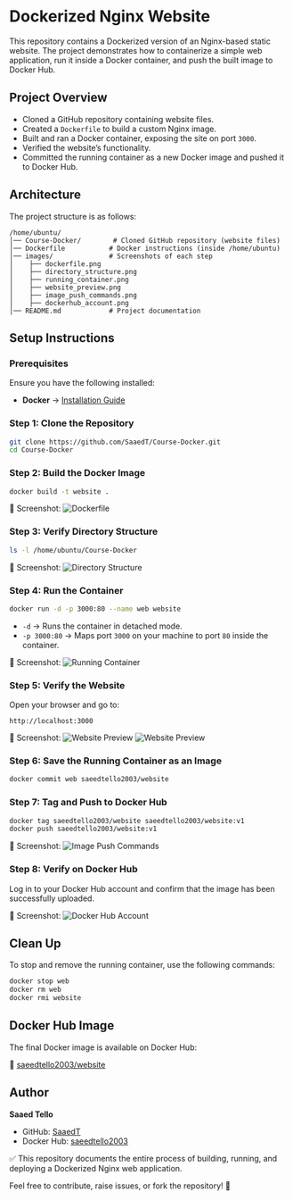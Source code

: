 # Dockerized Nginx Website

This repository contains a Dockerized version of an Nginx-based static website. The project demonstrates how to containerize a simple web application, run it inside a Docker container, and push the built image to Docker Hub.

## Project Overview

- Cloned a GitHub repository containing website files.
- Created a `Dockerfile` to build a custom Nginx image.
- Built and ran a Docker container, exposing the site on port `3000`.
- Verified the website’s functionality.
- Committed the running container as a new Docker image and pushed it to Docker Hub.

## Architecture

The project structure is as follows:

```
/home/ubuntu/
│── Course-Docker/        # Cloned GitHub repository (website files)
│── Dockerfile           # Docker instructions (inside /home/ubuntu)
│── images/              # Screenshots of each step
│    ├── dockerfile.png
│    ├── directory_structure.png
│    ├── running_container.png
│    ├── website_preview.png
│    ├── image_push_commands.png
│    ├── dockerhub_account.png
│── README.md            # Project documentation
```

## Setup Instructions

### Prerequisites
Ensure you have the following installed:
- **Docker** → [Installation Guide](https://docs.docker.com/get-docker/)

### Step 1: Clone the Repository

```bash
git clone https://github.com/SaaedT/Course-Docker.git
cd Course-Docker
```

### Step 2: Build the Docker Image

```bash
docker build -t website .
```
📸 Screenshot:
![Dockerfile](images/dockerfile.png)

### Step 3: Verify Directory Structure

```bash
ls -l /home/ubuntu/Course-Docker
```
📸 Screenshot:
![Directory Structure](images/directory_structure.png)

### Step 4: Run the Container

```bash
docker run -d -p 3000:80 --name web website
```
- `-d` → Runs the container in detached mode.
- `-p 3000:80` → Maps port `3000` on your machine to port `80` inside the container.

📸 Screenshot:
![Running Container](images/running_container.png)

### Step 5: Verify the Website

Open your browser and go to:

```
http://localhost:3000
```
📸 Screenshot:
![Website Preview](images/website_preview_1.png)
![Website Preview](images/website_preview_2.png)

### Step 6: Save the Running Container as an Image

```bash
docker commit web saeedtello2003/website
```

### Step 7: Tag and Push to Docker Hub

```bash
docker tag saeedtello2003/website saeedtello2003/website:v1
docker push saeedtello2003/website:v1
```
📸 Screenshot:
![Image Push Commands](images/image_push_commands.png)

### Step 8: Verify on Docker Hub

Log in to your Docker Hub account and confirm that the image has been successfully uploaded.

📸 Screenshot:
![Docker Hub Account](images/dockerhub_account.png)

## Clean Up

To stop and remove the running container, use the following commands:

```bash
docker stop web
docker rm web
docker rmi website
```

## Docker Hub Image

The final Docker image is available on Docker Hub:

🔗 [saeedtello2003/website](https://hub.docker.com/r/saeedtello2003/website)

## Author

**Saaed Tello**  
- GitHub: [SaaedT](https://github.com/SaaedT)  
- Docker Hub: [saeedtello2003](https://hub.docker.com/u/saeedtello2003)  

✅ This repository documents the entire process of building, running, and deploying a Dockerized Nginx web application.

Feel free to contribute, raise issues, or fork the repository! 🚀

